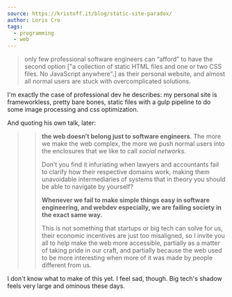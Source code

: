 ```yaml
---
source: https://kristoff.it/blog/static-site-paradox/
author: Loris Cro
tags:
  - programming
  - web
---
```

>only few professional software engineers can “afford” to have the second option \["a collection of static HTML files and one or two CSS files. No JavaScript anywhere".] as their personal website, and almost all normal users are stuck with overcomplicated solutions.

 I'm exactly the case of professional dev he describes: my personal site is frameworkless, pretty bare bones, static files with a gulp pipeline to do some image processing and css optimization.
 
And quoting his own talk, later:

> >**the web doesn’t belong just to software engineers**. The more we make the web complex, the more we push normal users into the enclosures that we like to call _social networks_.
> > 
> >Don’t you find it infuriating when lawyers and accountants fail to clarify how their respective domains work, making them unavoidable intermediaries of systems that in theory you should be able to navigate by yourself?
> > 
> > **Whenever we fail to make simple things easy in software engineering, and webdev especially, we are failing society in the exact same way.**
> > 
> > This is not something that startups or big tech can solve for us, their economic incentives are just too misaligned, so I invite you all to help make the web more accessible, partially as a matter of taking pride in our craft, and partially because the web used to be more interesting when more of it was made by people different from us.


I don't know what to make of this yet. I feel sad, though. Big tech's shadow feels very large and ominous these days. 